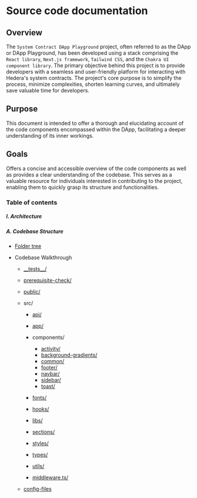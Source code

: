 # Source code documentation

## Overview

The `System Contract DApp Playground` project, often referred to as the DApp or DApp Playground, has been developed using a stack comprising the `React library`, `Next.js framework`, `Tailwind CSS`, and the `Chakra UI component library`. The primary objective behind this project is to provide developers with a seamless and user-friendly platform for interacting with Hedera's system contracts. The project's core purpose is to simplify the process, minimize complexities, shorten learning curves, and ultimately save valuable time for developers.

## Purpose

This document is intended to offer a thorough and elucidating account of the code components encompassed within the DApp, facilitating a deeper understanding of its inner workings.

## Goals

Offers a concise and accessible overview of the code components as well as provides a clear understanding of the codebase. This serves as a valuable resource for individuals interested in contributing to the project, enabling them to quickly grasp its structure and functionalities.

### Table of contents

##### I. Architecture

##### A. Codebase Structure

- [Folder tree](./architecture/codebase-structure/1.folder-tree/index.md)

- Codebase Walkthrough

  - [\_\_tests\_\_/](./architecture/codebase-structure/2.codebase-walkthrough/__tests__/index.md)
  - [prerequisite-check/](./architecture/codebase-structure/2.codebase-walkthrough/preprequisite-check/index.md)
  - [public/](./architecture/codebase-structure/2.codebase-walkthrough/public/index.md)
  - src/

    - [api/](./architecture/codebase-structure/2.codebase-walkthrough/src/api/index.md)
    - [app/](./architecture/codebase-structure/2.codebase-walkthrough/src/app/index.md)
    - components/

      - [activity/](./architecture/codebase-structure/2.codebase-walkthrough/src/components/activity/index.md)
      - [background-gradients/](./architecture/codebase-structure/2.codebase-walkthrough/src/components/background-gradients/index.md)
      - [common/](./architecture/codebase-structure/2.codebase-walkthrough/src/components/common/index.md)
      - [footer/](./architecture/codebase-structure/2.codebase-walkthrough/src/components/footer/index.md)
      - [navbar/](./architecture/codebase-structure/2.codebase-walkthrough/src/components/navbar/index.md)
      - [sidebar/](./architecture/codebase-structure/2.codebase-walkthrough/src/components/sidebar/index.md)
      - [toast/](./architecture/codebase-structure/2.codebase-walkthrough/src/components/toast/index.md)

    - [fonts/](./architecture/codebase-structure/2.codebase-walkthrough/src/fonts/index.md)
    - [hooks/](./architecture/codebase-structure/2.codebase-walkthrough/src/hooks/index.md)
    - [libs/](./architecture/codebase-structure/2.codebase-walkthrough/src/libs/index.md)
    - [sections/](./architecture/codebase-structure/2.codebase-walkthrough/src/sections/index.md)
    - [styles/](./architecture/codebase-structure/2.codebase-walkthrough/src/styles/index.md)
    - [types/](./architecture/codebase-structure/2.codebase-walkthrough/src/types/index.md)
    - [utils/](./architecture/codebase-structure/2.codebase-walkthrough/src/utils/index.md)
    - [middleware.ts/](./architecture/codebase-structure/2.codebase-walkthrough/src/middleware.md)

  - [config-files](./architecture/codebase-structure/2.codebase-walkthrough/config-files/index.md)
